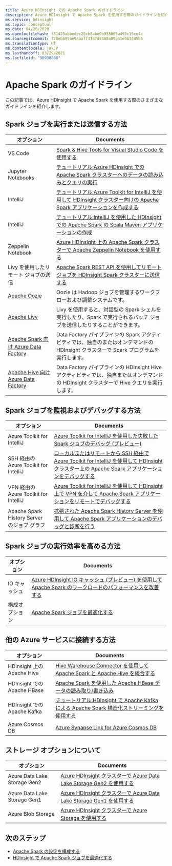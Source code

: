 ```yaml
---
title: Azure HDInsight での Apache Spark のガイドライン
description: Azure HDInsight で Apache Spark を使用する際のガイドラインを紹介します。
ms.service: hdinsight
ms.topic: conceptual
ms.date: 04/28/2020
ms.openlocfilehash: f81435abbedec25cb8abe0b958065a493c15ce4c
ms.sourcegitcommit: f28ebb95ae9aaaff3f87d8388a09b41e0b3445b5
ms.translationtype: HT
ms.contentlocale: ja-JP
ms.lasthandoff: 03/29/2021
ms.locfileid: "98938808"
---
```

# <a name="apache-spark-guidelines"></a>Apache Spark のガイドライン

この記事では、Azure HDInsight で Apache Spark を使用する際のさまざまなガイドラインを紹介します。

## <a name="how-do-i-run-or-submit-spark-jobs"></a>Spark ジョブを実行または送信する方法

| オプション | Documents |
|---|---|
| VS Code | [Spark & Hive Tools for Visual Studio Code を使用する](../hdinsight-for-vscode.md) |
| Jupyter Notebooks | [チュートリアル:Azure HDInsight での Apache Spark クラスターへのデータの読み込みとクエリの実行](./apache-spark-load-data-run-query.md) |
| IntelliJ | [チュートリアル:Azure Toolkit for IntelliJ を使用して HDInsight クラスター向けの Apache Spark アプリケーションを作成する](./apache-spark-intellij-tool-plugin.md) |
| IntelliJ | [チュートリアル:IntelliJ を使用した HDInsight での Apache Spark の Scala Maven アプリケーションの作成](./apache-spark-create-standalone-application.md) |
| Zeppelin Notebook | [Azure HDInsight 上の Apache Spark クラスターで Apache Zeppelin Notebook を使用する](./apache-spark-zeppelin-notebook.md) |
| Livy を使用したリモート ジョブの送信 | [Apache Spark REST API を使用してリモート ジョブを HDInsight Spark クラスターに送信する](./apache-spark-livy-rest-interface.md) |
|[Apache Oozie](../hdinsight-use-oozie-linux-mac.md)|Oozie は Hadoop ジョブを管理するワークフローおよび調整システムです。|
|[Apache Livy](./apache-spark-livy-rest-interface.md)|Livy を使用すると、対話型の Spark シェルを実行したり、Spark で実行されるバッチ ジョブを送信したりすることができます。|
|[Apache Spark 向け Azure Data Factory](../../data-factory/transform-data-using-spark.md)|Data Factory パイプラインの Spark アクティビティでは、独自のまたはオンデマンドの HDInsight クラスターで Spark プログラムを実行します。|
|[Apache Hive 向け Azure Data Factory](../../data-factory/transform-data-using-hadoop-hive.md)|Data Factory パイプラインの HDInsight Hive アクティビティでは、独自またはオンデマンドの HDInsight クラスターで Hive クエリを実行します。|

## <a name="how-do-i-monitor-and-debug-spark-jobs"></a>Spark ジョブを監視およびデバッグする方法

| オプション | Documents |
|---|---|
| Azure Toolkit for IntelliJ | [Azure Toolkit for IntelliJ を使用した失敗した Spark ジョブのデバッグ (プレビュー)](apache-spark-intellij-tool-failure-debug.md) |
| SSH 経由の Azure Toolkit for IntelliJ | [ローカルまたはリモートから SSH 経由で Azure Toolkit for IntelliJ を使用して HDInsight クラスター上の Apache Spark アプリケーションをデバッグする](apache-spark-intellij-tool-debug-remotely-through-ssh.md) |
| VPN 経由の Azure Toolkit for IntelliJ | [Azure Toolkit for IntelliJ を使用して HDInsight 上で VPN を介して Apache Spark アプリケーションをリモートでデバッグする](apache-spark-intellij-tool-plugin-debug-jobs-remotely.md) |
| Apache Spark History Server のジョブ グラフ | [拡張された Apache Spark History Server を使用して Apache Spark アプリケーションのデバッグと診断を行う](./apache-azure-spark-history-server.md) |

## <a name="how-do-i-make-my-spark-jobs-run-more-efficiently"></a>Spark ジョブの実行効率を高める方法

| オプション | Documents |
|---|---|
| IO キャッシュ | [Azure HDInsight IO キャッシュ (プレビュー) を使用して Apache Spark のワークロードのパフォーマンスを改善する](./apache-spark-improve-performance-iocache.md) |
| 構成オプション | [Apache Spark ジョブを最適化する](./apache-spark-perf.md) |

## <a name="how-do-i-connect-to-other-azure-services"></a>他の Azure サービスに接続する方法

| オプション | Documents |
|---|---|
| HDInsight 上の Apache Hive | [Hive Warehouse Connector を使用して Apache Spark と Apache Hive を統合する](../interactive-query/apache-hive-warehouse-connector.md) |
| HDInsight での Apache HBase | [Apache Spark を使用した Apache HBase データの読み取り/書き込み](../hdinsight-using-spark-query-hbase.md) |
| HDInsight での Apache Kafka | [チュートリアル:HDInsight で Apache Kafka による Apache Spark 構造化ストリーミングを使用する](../hdinsight-apache-kafka-spark-structured-streaming.md) |
| Azure Cosmos DB | [Azure Synapse Link for Azure Cosmos DB](../../cosmos-db/synapse-link.md) |

## <a name="what-are-my-storage-options"></a>ストレージ オプションについて

| オプション | Documents |
|---|---|
| Azure Data Lake Storage Gen2 | [Azure HDInsight クラスターで Azure Data Lake Storage Gen2 を使用する](../hdinsight-hadoop-use-data-lake-storage-gen2.md) |
| Azure Data Lake Storage Gen1 | [Azure HDInsight クラスターで Azure Data Lake Storage Gen1 を使用する](../hdinsight-hadoop-use-data-lake-storage-gen1.md) |
| Azure Blob Storage | [Azure HDInsight クラスターで Azure Storage を使用する](../hdinsight-hadoop-use-blob-storage.md) |

## <a name="next-steps"></a>次のステップ

* [Apache Spark の設定を構成する](apache-spark-settings.md)
* [HDInsight で Apache Spark ジョブを最適化する](apache-spark-perf.md)
